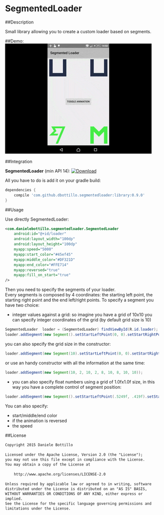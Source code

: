 # SegmentedLoader

##Description

Small library allowing you to create a custom loader based on segments.

##Demo:
![SegmentedLoader](screenshots/loader.gif)


##Integration

**SegmentedLoader** (min API 14):  [ ![Download](https://api.bintray.com/packages/dbottillo/maven/segmented-library/images/download.svg) ](https://bintray.com/dbottillo/maven/segmented-library/_latestVersion)

All you have to do is add it on your gradle build:

```groovy
dependencies {
    compile 'com.github.dbottillo.segmentedloader:library:0.9.0'
}
```

##Usage

Use directly SegmentedLoader:

```xml
<com.danielebottillo.segmentedloader.SegmentedLoader
	android:id="@+id/loader"
	android:layout_width="100dp"
	android:layout_height="100dp"
	myapp:speed="5000"
	myapp:start_color="#45ef45"
	myapp:middle_color="#DF321D"
	myapp:end_color="#FFE714"
	myapp:reversed="true"
	myapp:fill_on_start="true"
/>
```

Then you need to specify the segments of your loader. <br/>
Every segments is composed by 4 coordinates: the starting left point, the starting right point and the end left/right points. 
To specify a segment you have two choice:

- integer values against a grid: so imagine you have a grid of 10x10 you can specify integer coordinates of the grid (by default grid size is 10)

```java
SegmentedLoader  loader = (SegmentedLoader) findViewById(R.id.loader);
loader.addSegment(new Segment().setStartLeftPoint(0, 0).setStartRightPoint(2, 0).setEndRightPoint(2, 10).setEndLeftPoint(0, 10));
```

you can also specify the grid size in the constructor:

```java
loader.addSegment(new Segment(10).setStartLeftPoint(0, 0).setStartRightPoint(2, 0).setEndRightPoint(2, 10).setEndLeftPoint(0, 10));
```

or use an handy constructor with all the information at the same time:

```java
loader.addSegment(new Segment(10, 2, 10, 2, 8, 10, 8, 10, 10));
```

- you can also specify float numbers using a grid of 1.0fx1.0f size, in this way you have a complete control of segment position:

```java
loader.addSegment(new Segment().setStartLeftPoint(.5249f, .419f).setStartRightPoint(.4798f, .5239f).setEndRightPoint(.0f, .5239f).setEndLeftPoint(.25f, .419f));
```

You can also specify:

- start/middle/end color
- if the animation is reversed
- the speed


##License

```
Copyright 2015 Daniele Bottillo

Licensed under the Apache License, Version 2.0 (the "License");
you may not use this file except in compliance with the License.
You may obtain a copy of the License at

    http://www.apache.org/licenses/LICENSE-2.0

Unless required by applicable law or agreed to in writing, software
distributed under the License is distributed on an "AS IS" BASIS,
WITHOUT WARRANTIES OR CONDITIONS OF ANY KIND, either express or implied.
See the License for the specific language governing permissions and
limitations under the License.
```